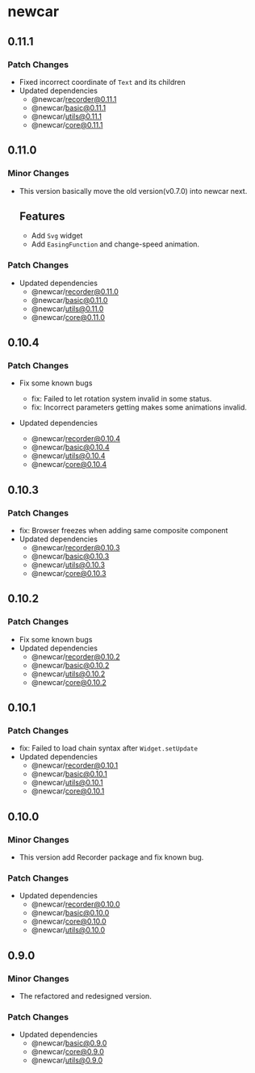 # newcar

## 0.11.1

### Patch Changes

- Fixed incorrect coordinate of `Text` and its children
- Updated dependencies
  - @newcar/recorder@0.11.1
  - @newcar/basic@0.11.1
  - @newcar/utils@0.11.1
  - @newcar/core@0.11.1

## 0.11.0

### Minor Changes

- This version basically move the old version(v0.7.0) into newcar next.

  ## Features

  - Add `Svg` widget
  - Add `EasingFunction` and change-speed animation.

### Patch Changes

- Updated dependencies
  - @newcar/recorder@0.11.0
  - @newcar/basic@0.11.0
  - @newcar/utils@0.11.0
  - @newcar/core@0.11.0

## 0.10.4

### Patch Changes

- Fix some known bugs

  - fix: Failed to let rotation system invalid in some status.
  - fix: Incorrect parameters getting makes some animations invalid.

- Updated dependencies
  - @newcar/recorder@0.10.4
  - @newcar/basic@0.10.4
  - @newcar/utils@0.10.4
  - @newcar/core@0.10.4

## 0.10.3

### Patch Changes

- fix: Browser freezes when adding same composite component
- Updated dependencies
  - @newcar/recorder@0.10.3
  - @newcar/basic@0.10.3
  - @newcar/utils@0.10.3
  - @newcar/core@0.10.3

## 0.10.2

### Patch Changes

- Fix some known bugs
- Updated dependencies
  - @newcar/recorder@0.10.2
  - @newcar/basic@0.10.2
  - @newcar/utils@0.10.2
  - @newcar/core@0.10.2

## 0.10.1

### Patch Changes

- fix: Failed to load chain syntax after `Widget.setUpdate`
- Updated dependencies
  - @newcar/recorder@0.10.1
  - @newcar/basic@0.10.1
  - @newcar/utils@0.10.1
  - @newcar/core@0.10.1

## 0.10.0

### Minor Changes

- This version add Recorder package and fix known bug.

### Patch Changes

- Updated dependencies
  - @newcar/recorder@0.10.0
  - @newcar/basic@0.10.0
  - @newcar/core@0.10.0
  - @newcar/utils@0.10.0

## 0.9.0

### Minor Changes

- The refactored and redesigned version.

### Patch Changes

- Updated dependencies
  - @newcar/basic@0.9.0
  - @newcar/core@0.9.0
  - @newcar/utils@0.9.0
